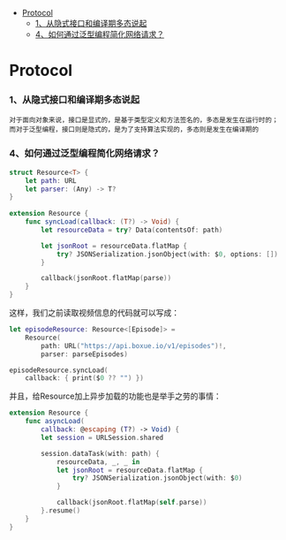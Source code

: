 * [Protocol](#protocol)
    * [1、从隐式接口和编译期多态说起](#1%E4%BB%8E%E9%9A%90%E5%BC%8F%E6%8E%A5%E5%8F%A3%E5%92%8C%E7%BC%96%E8%AF%91%E6%9C%9F%E5%A4%9A%E6%80%81%E8%AF%B4%E8%B5%B7)
    * [4、如何通过泛型编程简化网络请求？](#4%E5%A6%82%E4%BD%95%E9%80%9A%E8%BF%87%E6%B3%9B%E5%9E%8B%E7%BC%96%E7%A8%8B%E7%AE%80%E5%8C%96%E7%BD%91%E7%BB%9C%E8%AF%B7%E6%B1%82)
    
# Protocol

### 1、从隐式接口和编译期多态说起
	对于面向对象来说，接口是显式的，是基于类型定义和方法签名的，多态是发生在运行时的；
	而对于泛型编程，接口则是隐式的，是为了支持算法实现的，多态则是发生在编译期的
	
### 4、如何通过泛型编程简化网络请求？
```swift
struct Resource<T> {
    let path: URL
    let parser: (Any) -> T?
}
                    
extension Resource {
    func syncLoad(callback: (T?) -> Void) {
        let resourceData = try? Data(contentsOf: path)

        let jsonRoot = resourceData.flatMap {
            try? JSONSerialization.jsonObject(with: $0, options: [])
        }

        callback(jsonRoot.flatMap(parse))
    }
}
```

这样，我们之前读取视频信息的代码就可以写成：

```swift
let episodeResource: Resource<[Episode]> =
    Resource(
        path: URL("https://api.boxue.io/v1/episodes")!, 
        parser: parseEpisodes)

episodeResource.syncLoad(
    callback: { print($0 ?? "") })
```

并且，给Resource<T>加上异步加载的功能也是举手之劳的事情：

```swift    
extension Resource {
    func asyncLoad(
        callback: @escaping (T?) -> Void) {
        let session = URLSession.shared

        session.dataTask(with: path) { 
            resourceData, _, _ in
            let jsonRoot = resourceData.flatMap {
                try? JSONSerialization.jsonObject(with: $0)
            }

            callback(jsonRoot.flatMap(self.parse))
        }.resume()
    }
}
```
